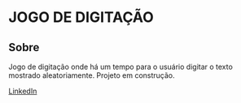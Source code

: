 # JOGO DE DIGITAÇÃO  

## Sobre  
Jogo de digitação onde há um tempo para o usuário digitar o texto mostrado aleatoriamente. Projeto em construção.  

[LinkedIn](www.linkedin.com.br/pcfmello)


